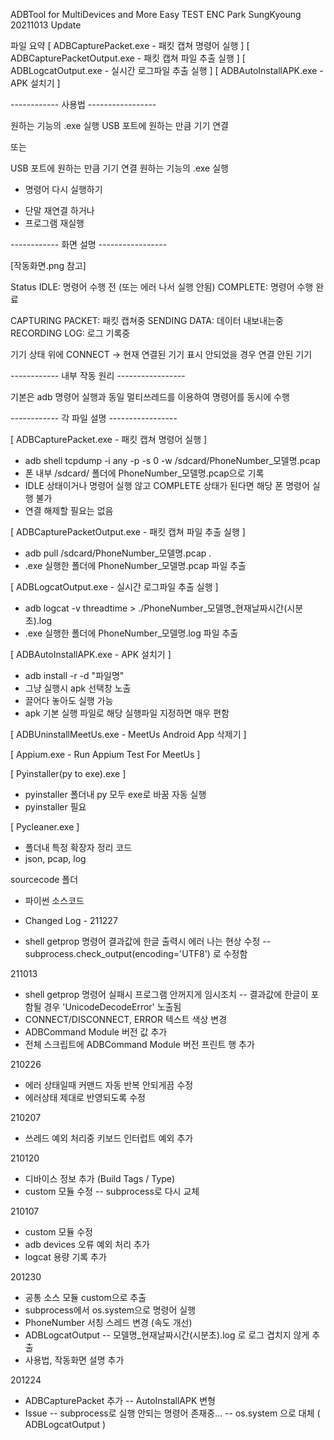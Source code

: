 ADBTool for MultiDevices and More Easy
TEST ENC Park SungKyoung 
20211013 Update

파일 요약
[ ADBCapturePacket.exe - 패킷 캡쳐 명령어 실행 ]
[ ADBCapturePacketOutput.exe - 패킷 캡쳐 파일 추출 실행 ]
[ ADBLogcatOutput.exe - 실시간 로그파일 추출 실행 ]
[ ADBAutoInstallAPK.exe - APK 설치기 ]

------------ 사용법 -----------------

원하는 기능의 .exe 실행
USB 포트에 원하는 만큼 기기 연결

또는

USB 포트에 원하는 만큼 기기 연결
원하는 기능의 .exe 실행

* 명령어 다시 실행하기
- 단말 재연결 하거나
- 프로그램 재실행

------------ 화면 설명 -----------------

[작동화면.png 참고]

Status 
IDLE: 명령어 수행 전 (또는 에러 나서 실행 안됨)
COMPLETE: 명령어 수행 완료

CAPTURING PACKET: 패킷 캡쳐중
SENDING DATA: 데이터 내보내는중
RECORDING LOG: 로그 기록중

기기 상태 위에 CONNECT -> 현재 연결된 기기
표시 안되었을 경우 연결 안된 기기

------------ 내부 작동 원리 -----------------

기본은 adb 명령어 실행과 동일
멀티쓰레드를 이용하여 명령어를 동시에 수행

------------ 각 파일 설명 -----------------

[ ADBCapturePacket.exe - 패킷 캡쳐 명령어 실행 ]
- adb shell tcpdump -i any -p -s 0 -w /sdcard/PhoneNumber_모델명.pcap
- 폰 내부 /sdcard/ 폴더에 PhoneNumber_모델명.pcap으로 기록
- IDLE 상태이거나 명령어 실행 않고 COMPLETE 상태가 된다면 해당 폰 명령어 실행 불가
- 연결 해제할 필요는 없음

[ ADBCapturePacketOutput.exe - 패킷 캡쳐 파일 추출 실행 ]
- adb pull /sdcard/PhoneNumber_모델명.pcap .
- .exe 실행한 폴더에 PhoneNumber_모델명.pcap 파일 추출

[ ADBLogcatOutput.exe - 실시간 로그파일 추출 실행 ]
- adb logcat -v threadtime > ./PhoneNumber_모델명_현재날짜시간(시분초).log
- .exe 실행한 폴더에 PhoneNumber_모델명.log 파일 추출

[ ADBAutoInstallAPK.exe - APK 설치기 ]
- adb install -r -d "파일명"
- 그냥 실행시 apk 선택창 노출
- 끌어다 놓아도 실행 가능
- apk 기본 실행 파일로 해당 실행파일 지정하면 매우 편함

[ ADBUninstallMeetUs.exe - MeetUs Android App 삭제기 ]

[ Appium.exe - Run Appium Test For MeetUs ]

[ Pyinstaller(py to exe).exe ]
- pyinstaller 폴더내 py 모두 exe로 바꿈 자동 실행
- pyinstaller 필요

[ Pycleaner.exe ]
- 폴더내 특정 확장자 정리 코드
- json, pcap, log

sourcecode 폴더
- 파이썬 소스코드



- Changed Log -
211227
- shell getprop 명령어 결과값에 한글 출력시 에러 나는 현상 수정
-- subprocess.check_output(encoding='UTF8') 로 수정함

211013
- shell getprop 명령어 실패시 프로그램 안꺼지게 임시조치
-- 결과값에 한글이 포함될 경우 'UnicodeDecodeError' 노출됨
- CONNECT/DISCONNECT, ERROR 텍스트 색상 변경
- ADBCommand Module 버전 값 추가
- 전체 스크립트에 ADBCommand Module 버전 프린트 행 추가

210226
- 에러 상태일때 커맨드 자동 반복 안되게끔 수정
- 에러상태 제대로 반영되도록 수정

210207
- 쓰레드 예외 처리중 키보드 인터럽트 예외 추가

210120
- 디바이스 정보 추가 (Build Tags / Type)
- custom 모듈 수정
-- subprocess로 다시 교체

210107
- custom 모듈 수정
- adb devices 오류 예외 처리 추가
- logcat 용량 기록 추가

201230
- 공통 소스 모듈 custom으로 추출
- subprocess에서 os.system으로 명령어 실행
- PhoneNumber 서칭 스레드 변경 (속도 개선)
- ADBLogcatOutput
-- 모델명_현재날짜시간(시분초).log 로 로그 겹치지 않게 추출
- 사용법, 작동화면 설명 추가

201224
- ADBCapturePacket 추가
-- AutoInstallAPK 변형
- Issue
-- subprocess로 실행 안되는 명령어 존재중...
-- os.system 으로 대체 ( ADBLogcatOutput )